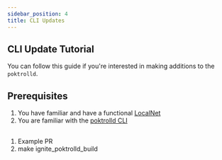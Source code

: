 ```yaml
---
sidebar_position: 4
title: CLI Updates
---
```


## CLI Update Tutorial <!-- omit in toc -->

You can follow this guide if you're interested in making additions
to the `poktrolld`.

## Prerequisites

1. You have familiar and have a functional [LocalNet](../developer_guide/walkthrough.md)
2. You are familiar with the [poktrolld CLI](../../operate/user_guide/poktrolld_cli.md)

##

1. Example PR
2. make ignite_poktrolld_build